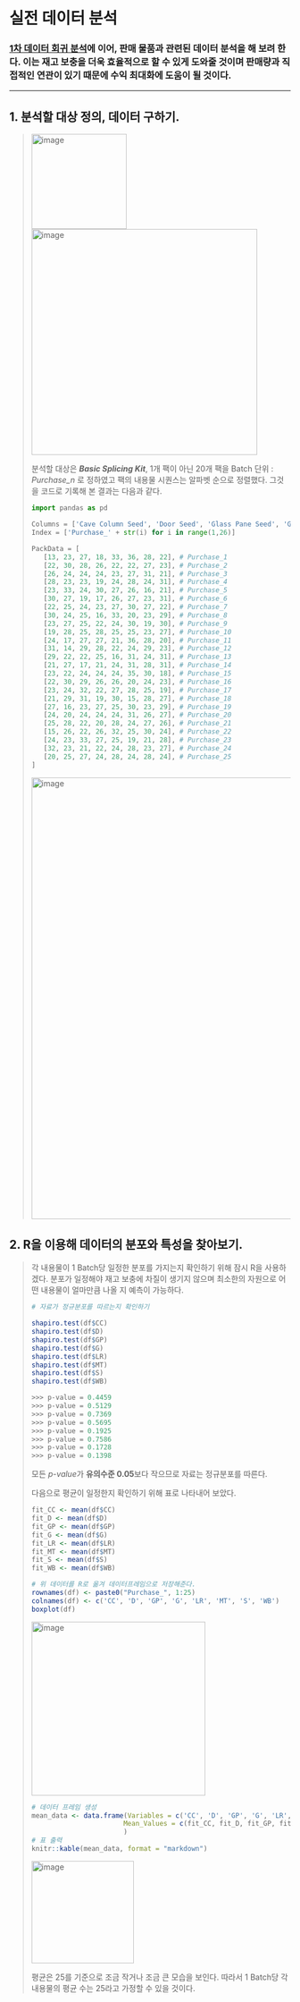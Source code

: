 # 실전 데이터 분석 

### [1차 데이터 회귀 분석](https://github.com/CharmStrange/Snippet/blob/main/Python/READMES/README_GrowTopia_STAT.md)에 이어, 판매 물품과 관련된 데이터 분석을 해 보려 한다. 이는 재고 보충을 더욱 효율적으로 할 수 있게 도와줄 것이며 판매량과 직접적인 연관이 있기 때문에 수익 최대화에 도움이 될 것이다.
---

## 1. 분석할 대상 정의, 데이터 구하기.
> <img width="170" alt="image" src="https://github.com/CharmStrange/Project/assets/105769152/4cacda11-b826-40cb-bc20-fa01179ea1e6">
>
> <img width="404" alt="image" src="https://github.com/CharmStrange/Project/assets/105769152/aea88d6d-1276-459d-b2a9-cb5c5d563ae9">
>
> 분석할 대상은 ***Basic Splicing Kit***, 1개 팩이 아닌 20개 팩을 Batch 단위 : *Purchase_n* 로 정하였고 팩의 내용물 시퀀스는 알파벳 순으로 정렬했다. 그것을 코드로 기록해 본 결과는 다음과 같다.
>```python
>import pandas as pd
>
>Columns = ['Cave Column Seed', 'Door Seed', 'Glass Pane Seed', 'Grass Seed', 'Lava Rock Seed', 'Martian >Tree Seed', 'Sign Seed', 'Wood Block Seed']
>Index = ['Purchase_' + str(i) for i in range(1,26)]
>
>PackData = [
>    [13, 23, 27, 18, 33, 36, 28, 22], # Purchase_1
>    [22, 30, 28, 26, 22, 22, 27, 23], # Purchase_2
>    [26, 24, 24, 24, 23, 27, 31, 21], # Purchase_3
>    [28, 23, 23, 19, 24, 28, 24, 31], # Purchase_4
>    [23, 33, 24, 30, 27, 26, 16, 21], # Purchase_5
>    [30, 27, 19, 17, 26, 27, 23, 31], # Purchase_6
>    [22, 25, 24, 23, 27, 30, 27, 22], # Purchase_7
>    [30, 24, 25, 16, 33, 20, 23, 29], # Purchase_8
>    [23, 27, 25, 22, 24, 30, 19, 30], # Purchase_9
>    [19, 28, 25, 28, 25, 25, 23, 27], # Purchase_10
>    [24, 17, 27, 27, 21, 36, 28, 20], # Purchase_11
>    [31, 14, 29, 28, 22, 24, 29, 23], # Purchase_12
>    [29, 22, 22, 25, 16, 31, 24, 31], # Purchase_13
>    [21, 27, 17, 21, 24, 31, 28, 31], # Purchase_14
>    [23, 22, 24, 24, 24, 35, 30, 18], # Purchase_15
>    [22, 30, 29, 26, 26, 20, 24, 23], # Purchase_16
>    [23, 24, 32, 22, 27, 28, 25, 19], # Purchase_17
>    [21, 29, 31, 19, 30, 15, 28, 27], # Purchase_18
>    [27, 16, 23, 27, 25, 30, 23, 29], # Purchase_19
>    [24, 20, 24, 24, 24, 31, 26, 27], # Purchase_20
>    [25, 28, 22, 20, 28, 24, 27, 26], # Purchase_21
>    [15, 26, 22, 26, 32, 25, 30, 24], # Purchase_22
>    [24, 23, 33, 27, 25, 19, 21, 28], # Purchase_23
>    [32, 23, 21, 22, 24, 28, 23, 27], # Purchase_24
>    [20, 25, 27, 24, 28, 24, 28, 24], # Purchase_25
>]
>```
><img width="790" alt="image" src="https://github.com/CharmStrange/Project/assets/105769152/3ea46a01-3976-4920-948d-2efc1b1d44ae">
>
## 2. R을 이용해 데이터의 분포와 특성을 찾아보기. 
> 각 내용물이 1 Batch당 일정한 분포를 가지는지 확인하기 위해 잠시 R을 사용하겠다. 분포가 일정해야 재고 보충에 차질이 생기지 않으며 최소한의 자원으로 어떤 내용물이 얼마만큼 나올 지 예측이 가능하다.
> ```R
># 자료가 정규분포를 따르는지 확인하기
> 
>shapiro.test(df$CC)
>shapiro.test(df$D)
>shapiro.test(df$GP)
>shapiro.test(df$G)
>shapiro.test(df$LR)
>shapiro.test(df$MT)
>shapiro.test(df$S)
>shapiro.test(df$WB)
> ```
>```lisp
> >>> p-value = 0.4459
> >>> p-value = 0.5129
> >>> p-value = 0.7369
> >>> p-value = 0.5695
> >>> p-value = 0.1925
> >>> p-value = 0.7586
> >>> p-value = 0.1728
> >>> p-value = 0.1398
>```
> 모든 *p-value*가 **유의수준 0.05**보다 작으므로 자료는 정규분포를 따른다.
>
> 다음으로 평균이 일정한지 확인하기 위해 표로 나타내어 보았다.
> ```R
>fit_CC <- mean(df$CC)
>fit_D <- mean(df$D)
>fit_GP <- mean(df$GP)
>fit_G <- mean(df$G)
>fit_LR <- mean(df$LR)
>fit_MT <- mean(df$MT)
>fit_S <- mean(df$S)
>fit_WB <- mean(df$WB)
> ```
> ```R
> # 위 데이터를 R로 옮겨 데이터프레임으로 저장해준다.
> rownames(df) <- paste0("Purchase_", 1:25)
> colnames(df) <- c('CC', 'D', 'GP', 'G', 'LR', 'MT', 'S', 'WB')
> boxplot(df)
> ```
> <img width="311" alt="image" src="https://github.com/CharmStrange/Project/assets/105769152/09ac04a2-3cbd-40a5-b401-70856e10db08">
>
>```R
># 데이터 프레임 생성
>mean_data <- data.frame(Variables = c('CC', 'D', 'GP', 'G', 'LR', 'MT', 'S', 'WB'),
>                        Mean_Values = c(fit_CC, fit_D, fit_GP, fit_G, fit_LR, fit_MT, fit_S, fit_WB)
>                        )
># 표 출력
>knitr::kable(mean_data, format = "markdown")
> ```
> <img width="183" alt="image" src="https://github.com/CharmStrange/Project/assets/105769152/480de1f6-2493-4e89-8c87-978f08e0210f">
> 
> 평균은 25를 기준으로 조금 작거나 조금 큰 모습을 보인다. 따라서 1 Batch당 각 내용물의 평균 수는 25라고 가정할 수 있을 것이다.
>
